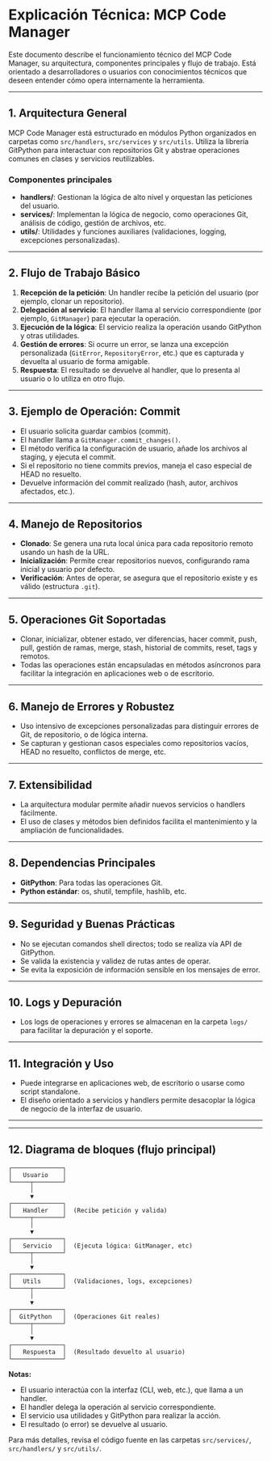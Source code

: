 # Explicación Técnica: MCP Code Manager

Este documento describe el funcionamiento técnico del MCP Code Manager, su arquitectura, componentes principales y flujo de trabajo. Está orientado a desarrolladores o usuarios con conocimientos técnicos que deseen entender cómo opera internamente la herramienta.

---

## 1. Arquitectura General

MCP Code Manager está estructurado en módulos Python organizados en carpetas como `src/handlers`, `src/services` y `src/utils`. Utiliza la librería GitPython para interactuar con repositorios Git y abstrae operaciones comunes en clases y servicios reutilizables.

### Componentes principales

- **handlers/**: Gestionan la lógica de alto nivel y orquestan las peticiones del usuario.
- **services/**: Implementan la lógica de negocio, como operaciones Git, análisis de código, gestión de archivos, etc.
- **utils/**: Utilidades y funciones auxiliares (validaciones, logging, excepciones personalizadas).

---

## 2. Flujo de Trabajo Básico

1. **Recepción de la petición**: Un handler recibe la petición del usuario (por ejemplo, clonar un repositorio).
2. **Delegación al servicio**: El handler llama al servicio correspondiente (por ejemplo, `GitManager`) para ejecutar la operación.
3. **Ejecución de la lógica**: El servicio realiza la operación usando GitPython y otras utilidades.
4. **Gestión de errores**: Si ocurre un error, se lanza una excepción personalizada (`GitError`, `RepositoryError`, etc.) que es capturada y devuelta al usuario de forma amigable.
5. **Respuesta**: El resultado se devuelve al handler, que lo presenta al usuario o lo utiliza en otro flujo.

---

## 3. Ejemplo de Operación: Commit

- El usuario solicita guardar cambios (commit).
- El handler llama a `GitManager.commit_changes()`.
- El método verifica la configuración de usuario, añade los archivos al staging, y ejecuta el commit.
- Si el repositorio no tiene commits previos, maneja el caso especial de HEAD no resuelto.
- Devuelve información del commit realizado (hash, autor, archivos afectados, etc.).

---

## 4. Manejo de Repositorios

- **Clonado**: Se genera una ruta local única para cada repositorio remoto usando un hash de la URL.
- **Inicialización**: Permite crear repositorios nuevos, configurando rama inicial y usuario por defecto.
- **Verificación**: Antes de operar, se asegura que el repositorio existe y es válido (estructura `.git`).

---

## 5. Operaciones Git Soportadas

- Clonar, inicializar, obtener estado, ver diferencias, hacer commit, push, pull, gestión de ramas, merge, stash, historial de commits, reset, tags y remotos.
- Todas las operaciones están encapsuladas en métodos asíncronos para facilitar la integración en aplicaciones web o de escritorio.

---

## 6. Manejo de Errores y Robustez

- Uso intensivo de excepciones personalizadas para distinguir errores de Git, de repositorio, o de lógica interna.
- Se capturan y gestionan casos especiales como repositorios vacíos, HEAD no resuelto, conflictos de merge, etc.

---

## 7. Extensibilidad

- La arquitectura modular permite añadir nuevos servicios o handlers fácilmente.
- El uso de clases y métodos bien definidos facilita el mantenimiento y la ampliación de funcionalidades.

---

## 8. Dependencias Principales

- **GitPython**: Para todas las operaciones Git.
- **Python estándar**: os, shutil, tempfile, hashlib, etc.

---

## 9. Seguridad y Buenas Prácticas

- No se ejecutan comandos shell directos; todo se realiza vía API de GitPython.
- Se valida la existencia y validez de rutas antes de operar.
- Se evita la exposición de información sensible en los mensajes de error.

---

## 10. Logs y Depuración

- Los logs de operaciones y errores se almacenan en la carpeta `logs/` para facilitar la depuración y el soporte.

---

## 11. Integración y Uso

- Puede integrarse en aplicaciones web, de escritorio o usarse como script standalone.
- El diseño orientado a servicios y handlers permite desacoplar la lógica de negocio de la interfaz de usuario.

---

---

## 12. Diagrama de bloques (flujo principal)

```text
┌──────────────┐
│   Usuario    │
└─────┬────────┘
      │
      ▼
┌──────────────┐
│   Handler    │  (Recibe petición y valida)
└─────┬────────┘
      │
      ▼
┌──────────────┐
│   Servicio   │  (Ejecuta lógica: GitManager, etc)
└─────┬────────┘
      │
      ▼
┌──────────────┐
│   Utils      │  (Validaciones, logs, excepciones)
└─────┬────────┘
      │
      ▼
┌──────────────┐
│  GitPython   │  (Operaciones Git reales)
└─────┬────────┘
      │
      ▼
┌──────────────┐
│   Respuesta  │  (Resultado devuelto al usuario)
└──────────────┘
```

**Notas:**

- El usuario interactúa con la interfaz (CLI, web, etc.), que llama a un handler.
- El handler delega la operación al servicio correspondiente.
- El servicio usa utilidades y GitPython para realizar la acción.
- El resultado (o error) se devuelve al usuario.

Para más detalles, revisa el código fuente en las carpetas `src/services/`, `src/handlers/` y `src/utils/`.
